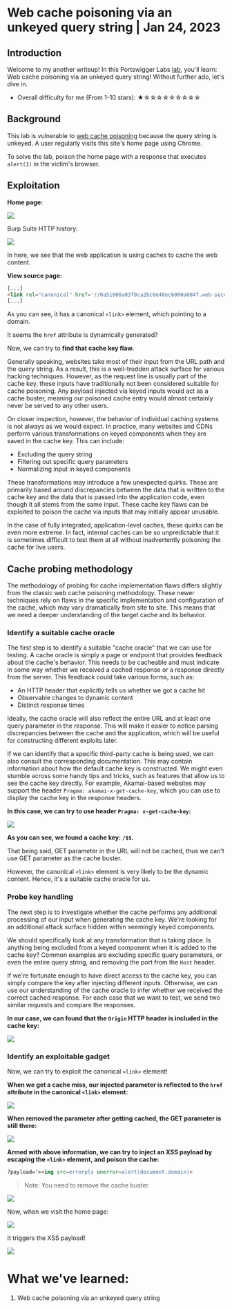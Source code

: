 # Web cache poisoning via an unkeyed query string | Jan 24, 2023

## Introduction

Welcome to my another writeup! In this Portswigger Labs [lab](https://portswigger.net/web-security/web-cache-poisoning/exploiting-implementation-flaws/lab-web-cache-poisoning-unkeyed-query), you'll learn: Web cache poisoning via an unkeyed query string! Without further ado, let's dive in.

- Overall difficulty for me (From 1-10 stars): ★☆☆☆☆☆☆☆☆☆

## Background

This lab is vulnerable to [web cache poisoning](https://portswigger.net/web-security/web-cache-poisoning) because the query string is unkeyed. A user regularly visits this site's home page using Chrome.

To solve the lab, poison the home page with a response that executes `alert(1)` in the victim's browser.

## Exploitation

**Home page:**

![](https://raw.githubusercontent.com/siunam321/CTF-Writeups/main/Portswigger-Labs/Web-Cache-Poisoning/Cache-5/images/Pasted%20image%2020230124170820.png)

Burp Suite HTTP history:

![](https://raw.githubusercontent.com/siunam321/CTF-Writeups/main/Portswigger-Labs/Web-Cache-Poisoning/Cache-5/images/Pasted%20image%2020230124170912.png)

In here, we see that the web application is using caches to cache the web content.

**View source page:**
```html
[...]
<link rel="canonical" href='//0a51000a03f0ca2bc0e40ec6000a004f.web-security-academy.net/post?postId=2'/>
[...]
```

As you can see, it has a canonical `<link>` element, which pointing to a domain.

It seems the `href` attribute is dynamically generated?

Now, we can try to **find that cache key flaw.**

Generally speaking, websites take most of their input from the URL path and the query string. As a result, this is a well-trodden attack surface for various hacking techniques. However, as the request line is usually part of the cache key, these inputs have traditionally not been considered suitable for cache poisoning. Any payload injected via keyed inputs would act as a cache buster, meaning our poisoned cache entry would almost certainly never be served to any other users.

On closer inspection, however, the behavior of individual caching systems is not always as we would expect. In practice, many websites and CDNs perform various transformations on keyed components when they are saved in the cache key. This can include:

- Excluding the query string
- Filtering out specific query parameters
- Normalizing input in keyed components

These transformations may introduce a few unexpected quirks. These are primarily based around discrepancies between the data that is written to the cache key and the data that is passed into the application code, even though it all stems from the same input. These cache key flaws can be exploited to poison the cache via inputs that may initially appear unusable.

In the case of fully integrated, application-level caches, these quirks can be even more extreme. In fact, internal caches can be so unpredictable that it is sometimes difficult to test them at all without inadvertently poisoning the cache for live users.

## Cache probing methodology

The methodology of probing for cache implementation flaws differs slightly from the classic web cache poisoning methodology. These newer techniques rely on flaws in the specific implementation and configuration of the cache, which may vary dramatically from site to site. This means that we need a deeper understanding of the target cache and its behavior.

### Identify a suitable cache oracle

The first step is to identify a suitable "cache oracle" that we can use for testing. A cache oracle is simply a page or endpoint that provides feedback about the cache's behavior. This needs to be cacheable and must indicate in some way whether we received a cached response or a response directly from the server. This feedback could take various forms, such as:

- An HTTP header that explicitly tells us whether we got a cache hit
- Observable changes to dynamic content
- Distinct response times

Ideally, the cache oracle will also reflect the entire URL and at least one query parameter in the response. This will make it easier to notice parsing discrepancies between the cache and the application, which will be useful for constructing different exploits later.

If we can identify that a specific third-party cache is being used, we can also consult the corresponding documentation. This may contain information about how the default cache key is constructed. We might even stumble across some handy tips and tricks, such as features that allow us to see the cache key directly. For example, Akamai-based websites may support the header `Pragma: akamai-x-get-cache-key`, which you can use to display the cache key in the response headers.

**In this case, we can try to use header `Pragma: x-get-cache-key`:**

![](https://raw.githubusercontent.com/siunam321/CTF-Writeups/main/Portswigger-Labs/Web-Cache-Poisoning/Cache-5/images/Pasted%20image%2020230124173232.png)

**As you can see, we found a cache key: `/$$`.**

That being said, GET parameter in the URL will not be cached, thus we can't use GET parameter as the cache buster.

However, the canonical `<link>` element is very likely to be the dynamic content. Hence, it's a suitable cache oracle for us.

### Probe key handling

The next step is to investigate whether the cache performs any additional processing of our input when generating the cache key. We're looking for an additional attack surface hidden within seemingly keyed components.

We should specifically look at any transformation that is taking place. Is anything being excluded from a keyed component when it is added to the cache key? Common examples are excluding specific query parameters, or even the entire query string, and removing the port from the `Host` header.

If we're fortunate enough to have direct access to the cache key, you can simply compare the key after injecting different inputs. Otherwise, we can use our understanding of the cache oracle to infer whether we received the correct cached response. For each case that we want to test, we send two similar requests and compare the responses.

**In our case, we can found that the `Origin` HTTP header is included in the cache key:**

![](https://raw.githubusercontent.com/siunam321/CTF-Writeups/main/Portswigger-Labs/Web-Cache-Poisoning/Cache-5/images/Peek%202023-01-24%2017-43.gif)

### Identify an exploitable gadget

Now, we can try to exploit the canonical `<link>` element!

**When we get a cache miss, our injected parameter is reflected to the `href` attribute in the canonical `<link>` element:**

![](https://raw.githubusercontent.com/siunam321/CTF-Writeups/main/Portswigger-Labs/Web-Cache-Poisoning/Cache-5/images/Pasted%20image%2020230124174652.png)

**When removed the parameter after getting cached, the GET parameter is still there:** 

![](https://raw.githubusercontent.com/siunam321/CTF-Writeups/main/Portswigger-Labs/Web-Cache-Poisoning/Cache-5/images/Peek%202023-01-24%2017-51.gif)

**Armed with above information, we can try to inject an XSS payload by escaping the `<link>` element, and poison the cache:**
```html
?payload='><img src=errorpls onerror=alert(document.domain)>
```

> Note: You need to remove the cache buster.

![](https://raw.githubusercontent.com/siunam321/CTF-Writeups/main/Portswigger-Labs/Web-Cache-Poisoning/Cache-5/images/Pasted%20image%2020230124175433.png)

Now, when we visit the home page:

![](https://raw.githubusercontent.com/siunam321/CTF-Writeups/main/Portswigger-Labs/Web-Cache-Poisoning/Cache-5/images/Pasted%20image%2020230124175452.png)

It triggers the XSS payload!

![](https://raw.githubusercontent.com/siunam321/CTF-Writeups/main/Portswigger-Labs/Web-Cache-Poisoning/Cache-5/images/Pasted%20image%2020230124175504.png)

# What we've learned:

1. Web cache poisoning via an unkeyed query string